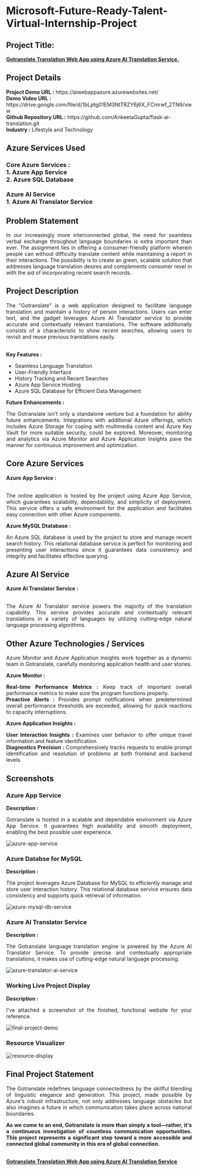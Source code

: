 <h1>Microsoft-Future-Ready-Talent-Virtual-Internship-Project</h1>
<h2>Project Title:</h2><b><a href="https://aiwebappazure.azurewebsites.net/">Gotranslate Translation Web App using Azure AI Translation Service.</b></a>
<br>
<h2>Project Details</h2>
<b>Project Demo URL :</b> https://aiwebappazure.azurewebsites.net/ <br>
<b>Demo Video URL :</b> https://drive.google.com/file/d/1bLptg01EM3NtTRZY6j6X_FCmrwf_2TN9/view <br>
<b>Github Repository URL :</b> https://github.com/AnkeetaGupta/flask-ai-translation.git <br>
<b>Industry :</b> Lifestyle and Technology<br>
<h2>Azure Services Used</h2>
<h3>
Core Azure Services : <br>
1. Azure App Service <br>
2. Azure SQL Database <br> <br>
Azure AI Service <br>
1. Azure AI Translator Service
</h3>
<h2>Problem Statement</h2>
<p align="justify">In our increasingly more interconnected global, the need for seamless verbal exchange throughout language boundaries is extra important than ever. The assignment lies in offering a consumer-friendly platform wherein people can without difficulty translate content while maintaining a report in their interactions. The possibility is to create an green, scalable solution that addresses language translation desires and complements consumer revel in with the aid of incorporating recent search records.</p>
<h2>Project Description</h2>
<p align="justify">The "Gotranslate" is a web application designed to facilitate language translation and maintain a history of person interactions. Users can enter text, and the gadget leverages Azure AI Translator service to provide accurate and contextually relevant translations. The software additionally consists of a characteristic to show recent searches, allowing users to revisit and reuse previous translations easily.</p><br>
<b>Key Features :</b>
<ul>
    <li>Seamless Language Translation</li>
    <li>User-Friendly Interface</li>
    <li>History Tracking and Recent Searches</li>
    <li>Azure App Service Hosting</li>
    <li>Azure SQL Database for Efficient Data Management</li>
</ul>
<b>Future Enhancements :</b><br>
<p align="justify">The Gotranslate isn't only a standalone venture but a foundation for ability future enhancements. Integrations with additional Azure offerings, which includes Azure Storage for coping with multimedia content and Azure Key Vault for more suitable security, could be explored. Moreover, monitoring and analytics via Azure Monitor and Azure Application Insights pave the manner for continuous improvement and optimization.</p>
<h2>Core Azure Services</h2>
<b>Azure App Service :</b><br><p align="justify"><br>The online application is hosted by the project using Azure App Service, which guarantees scalability, dependability, and simplicity of deployment. This service offers a safe environment for the application and facilitates easy connection with other Azure components.</p>

<b>Azure MySQL Dtatabase :</b><br><p align="justify">An Azure SQL database is used by the project to store and manage recent search history. This relational database service is perfect for monitoring and presenting user interactions since it guarantees data consistency and integrity and facilitates effective querying.</p>
<h2>Azure AI Service</h2>
<b>Azure AI Translator Service :</b><br><br><p align="justify">The Azure AI Translator service powers the majority of the translation capability. This service provides accurate and contextually relevant translations in a variety of languages by utilizing cutting-edge natural language processing algorithms.</p>
<h2>Other Azure Technologies / Services</h2>
<p align="justify">Azure Monitor and Azure Application Insights work together as a dynamic team in Gotranslate, carefully monitoring application health and user stories.</p>

<b>Azure Monitor :</b><p align="justify"><b>Real-time Performance Metrics :</b> Keep track of important overall performance metrics to make sure the program functions properly.<br>
<b>Proactive Alerts :</b> Provides prompt notifications when predetermined overall performance thresholds are exceeded, allowing for quick reactions to capacity interruptions.</p>
<b>Azure Application Insights :</b><p align="justify">
<b>User Interaction Insights :</b> Examines user behavior to offer unique travel information and feature identification.<br>
<b>Diagnostics Precision :</b> Comprehensively tracks requests to enable prompt identification and resolution of problems at both frontend and backend levels.

<h2>Screenshots</h2>
<h3>Azure App Service</h3>
<b>Description :</b><p align="justify">Gotranslate is hosted in a scalable and dependable environment via Azure App Service. It guarantees high availability and smooth deployment, enabling the best possible user experience.</p>
<img src="https://github.com/AnkeetaGupta/flask-ai-translation/blob/main/screenshots/app-service.png" alt="azure-app-service"></img><br>
<h3>Azure Databse for MySQL</h3>
<b>Description :</b><p align="justify"> The project leverages Azure Database for MySQL to efficiently manage and store user interaction history. This relational database service ensures data consistency and supports quick retrieval of information.</p>
<img src="https://github.com/AnkeetaGupta/flask-ai-translation/blob/main/screenshots/app-db.png" alt="azure-mysql-db-service"></img><br>
<h3>Azure AI Translator Service</h3>
<b>Description :</b><p align="justify">The Gotranslate language translation engine is powered by the Azure AI Translator Service. To provide precise and contextually appropriate translations, it makes use of cutting-edge natural language processing.</p>
<img src="https://github.com/AnkeetaGupta/flask-ai-translation/blob/main/screenshots/app-ai.png" alt="azure-translator-ai-service"></img><br>
<h3>Working Live Project Display</h3>
<b>Description :</b><p align="justify">I've attached a screenshot of the finished, functional website for your reference.</p>
<img src="https://github.com/AnkeetaGupta/flask-ai-translation/blob/main/screenshots/final-project.png" alt="final-project-demo"></img>

<h3>Resource Visualizer</h3>
<img src="https://github.com/AnkeetaGupta/flask-ai-translation/blob/main/screenshots/flask-ai.jpg" alt="resource-display"></img>

<h2>Final Project Statement</h2>
<p align="justify">
The Gotranslate redefines language connectedness by the skillful blending of linguistic elegance and generation. This project, made possible by Azure's robust infrastructure, not only addresses language obstacles but also imagines a future in which communication takes place across national boundaries.</p>
<p align="justify">
<b>As we come to an end, Gotranslate is more than simply a tool—rather, it's a continuous investigation of countless communication opportunities. This project represents a significant step toward a more accessible and connected global community in this era of global connection.</b>
</p> <br>
</h2><b><a href="https://aiwebappazure.azurewebsites.net/">Gotranslate Translation Web App using Azure AI Translation Service</b></a>
